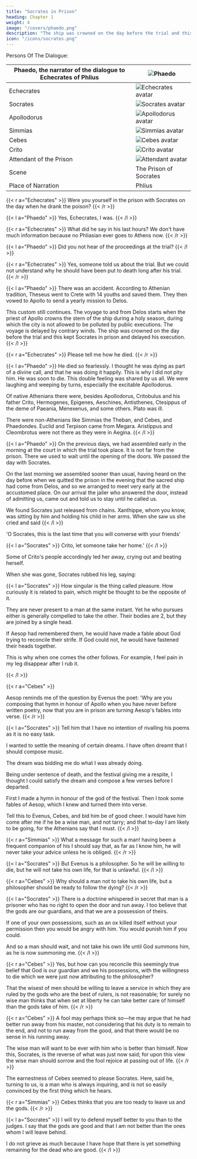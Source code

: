 ```yaml
---
title: "Socrates in Prison"
heading: Chapter 1
weight: 4
image: "/covers/phaedo.png"
description: "The ship was crowned on the day before the trial and this kept Socrates in prison and delayed his execution"
icon: "/icons/socrates.png"
---
```



Persons Of The Dialogue:

| Phaedo, the narrator of the dialogue to Echecrates of Phlius | ![Phaedo](/icons/g02.png) |
| --- | --- |
| Echecrates | ![Echecrates avatar](/icons/g01.png) |
| Socrates | ![Socrates avatar](/icons/socrates.png) |
| Apollodorus | ![Apollodorus avatar](/icons/g04.png) |
| Simmias | ![Simmias avatar](/icons/g09.png) |
| Cebes | ![Cebes avatar](/icons/g08.png) |
| Crito | ![Crito avatar](/icons/g01.png) |
| Attendant of the Prison | ![Attendant avatar](/icons/g10.png) |
| Scene | The Prison of Socrates |
| Place of Narration | Phlius |


{{< r a="Echecrates" >}}
Were you yourself in the prison with Socrates on the day when he drank the poison?
{{< /r >}}

{{< l a="Phaedo" >}}
Yes, Echecrates, I was.
{{< /l >}}

{{< r a="Echecrates" >}}
What did he say in his last hours? We don't have much information because no Phliasian ever goes to Athens now.
{{< /r >}}

{{< l a="Phaedo" >}}
Did you not hear of the proceedings at the trial?
{{< /l >}}

{{< r a="Echecrates" >}}
Yes, someone told us about the trial. But we could not understand why he should have been put to death long after his trial.
{{< /r >}}

{{< l a="Phaedo" >}}
There was an accident. According to Athenian tradition, Theseus went to Crete with 14 youths and saved them. They then vowed to Apollo to send a yearly mission to Delos. 

This custom still continues. The voyage to and from Delos starts when the priest of Apollo crowns the stern of the ship during a holy season, during which the city is not allowed to be polluted by public executions. The voyage is delayed by contrary winds. The ship was crowned on the day before the trial and this kept Socrates in prison and delayed his execution.
{{< /l >}}

{{< r a="Echecrates" >}}
Please tell me how he died.
{{< /r >}}

{{< l a="Phaedo" >}}
He died so fearlessly. I thought he was dying as part of a divine call, and that he was doing it happily. This is why I did not pity him. He was soon to die. This double feeling was shared by us all. We were laughing and weeping by turns, especially the excitable Apollodorus.

Of native Athenians there were, besides Apollodorus, Critobulus and his father Crito, Hermogenes, Epigenes, Aeschines, Antisthenes, Ctesippus of the deme of Paeania, Menexenus, and some others. Plato was ill. 

There were non-Athenians like Simmias the Theban, and Cebes, and Phaedondes. Euclid and Terpison came from Megara. Aristippus and Cleombrotus were not there as they were in Aegina.
{{< /l >}}

{{< l a="Phaedo" >}}
On the previous days, we had assembled early in the morning at the court in which the trial took place. It is not far from the prison. There we used to wait until the opening of the doors. We passed the day with Socrates. 

On the last morning we assembled sooner than usual, having heard on the day before when we quitted the prison in the evening that the sacred ship had come from Delos, and so we arranged to meet very early at the accustomed place. On our arrival the jailer who answered the door, instead of admitting us, came out and told us to stay until he called us. 

We found Socrates just released from chains. Xanthippe, whom you know, was sitting by him and holding his child in her arms. When she saw us she cried and said
{{< /l >}}


'O Socrates, this is the last time that you will converse with your friends' 


{{< l a="Socrates" >}}
Crito, let someone take her home.' 
{{< /l >}}


Some of Crito's people accordingly led her away, crying out and beating herself. 

When she was gone, Socrates rubbed his leg, saying:

{{< l a="Socrates" >}}
How singular is the thing called pleasure. How curiously it is related to pain, which might be thought to be the opposite of it. 

They are never present to a man at the same instant. Yet he who pursues either is generally compelled to take the other. Their bodies are 2, but they are joined by a single head. 

If Aesop had remembered them, he would have made a fable about God trying to reconcile their strife. If God could not, he would have fastened their heads together.

This is why when one comes the other follows. For example, I feel pain in my leg disappear after I rub it. 

 <!-- which was caused by the chain pleasure appears to succeed. -->
{{< /l >}}


{{< r a="Cebes" >}}
<!-- I am glad, Socrates, that you have mentioned  -->
Aesop reminds me of the question by Evenus the poet: 'Why are you composing that hymn in honour of Apollo when you have never before written poetry, now that you are in prison are turning Aesop's fables into verse.
{{< /r >}}


{{< l a="Socrates" >}}
Tell him that I have no intention of rivalling his poems as it is no easy task. 

I wanted to settle the meaning of certain dreams. I have often dreamt that I should compose music.

<!-- I thought this was only for encouraging me into philosophy, which has been the pursuit of my life, and is the noblest and best of music.  -->

The dream was bidding me do what I was already doing.

 <!-- in the same way that a runner in a race is bidden by the spectators to keep on running.  -->

<!-- But I was not sure. The dream might have meant music in the popular sense.  -->

Being under sentence of death, and the festival giving me a respite, I thought I could satisfy the dream and compose a few verses before I departed. 

First I made a hymn in honour of the god of the festival. Then I took some fables of Aesop, which I knew and turned them into verse.

Tell this to Evenus, Cebes, and bid him be of good cheer. I would have him come after me if he be a wise man, and not tarry; and that to-day I am likely to be going, for the Athenians say that I must.
{{< /l >}}

{{< r a="Simmias" >}}
What a message for such a man! having been a frequent companion of his I should say that, as far as I know him, he will never take your advice unless he is obliged.
{{< /r >}}

{{< l a="Socrates" >}}
But Evenus is a philosopher. So he will be willing to die, but he will not take his own life, for that is unlawful.
{{< /l >}}

{{< r a="Cebes" >}}
Why should a man not to take his own life, but a philosopher should be ready to follow the dying?
{{< /r >}}

<!-- {{< l a="Socrates" >}}And have you, Cebes and Simmias, who are the disciples of Philolaus, never heard him speak of this?{{< /l >}}
Yes, but his language was obscure, Socrates.

My words, too, are only an echo; but there is no reason why I should not repeat what I have heard= and indeed, as I am going to another place, it is very meet for me to be thinking and talking of the nature of the pilgrimage which I am about to make. What can I do better in the interval between this and the setting of the sun?

Then tell me, Socrates, why is suicide held to be unlawful? as I have certainly heard Philolaus, about whom you were just now asking, affirm when he was staying with us at Thebes= and there are others who say the same, although I have never understood what was meant by any of them.

Do not lose heart, replied Socrates, and

the day may come when you will understand. I suppose that you wonder why, when other things which are evil may be good at certain times and to certain persons, death is to be the only exception, and why, when a man is better dead, he is not permitted to be his own benefactor, but must wait for the hand of another.

Very true, said Cebes, laughing gently and speaking in his native Boeotian.

I admit the appearance of inconsistency in what I am saying; but there may not be any real inconsistency after all. -->

{{< l a="Socrates" >}}
There is a doctrine whispered in secret that man is a prisoner who has no right to open the door and run away. I too believe that the gods are our guardians, and that we are a possession of theirs. 

If one of your own possessions, such as an ox killed itself without your permission then you would be angry with him. You would punish him if you could. 

And so a man should wait, and not take his own life until God summons him, as he is now summoning me.
{{< /l >}}


{{< r a="Cebes" >}}
Yes, but how can you reconcile this seemingly true belief that God is our guardian and we his possessions, with the willingness to die which we were just now attributing to the philosopher?

That the wisest of men should be willing to leave a service in which they are ruled by the gods who are the best of rulers, is not reasonable; for surely no wise man thinks that when set at liberty he can take better care of himself than the gods take of him. 
{{< /r >}}


{{< r a="Cebes" >}}
A fool may perhaps think so—he may argue that he had better run away from his master, not considering that his duty is to remain to the end, and not to run away from the good, and that there would be no sense in his running away. 

The wise man will want to be ever with him who is better than himself. Now this, Socrates, is the reverse of what was just now said; for upon this view the wise man should sorrow and the fool rejoice at passing out of life.
{{< /r >}}

The earnestness of Cebes seemed to please Socrates. Here, said he, turning to us, is a man who is always inquiring, and is not so easily convinced by the first thing which he hears.


{{< r a="Simmias" >}}
Cebes thinks that you are too ready to leave us and the gods.
{{< /r >}}


{{< l a="Socrates" >}}
I will try to defend myself better to you than to the judges. I say that the gods are good and that I am not better than the ones whom I will leave behind. 

I do not grieve as much because I have hope that there is yet something remaining for the dead who are good.
{{< /l >}}

<!-- {{< r a="Thrasymachus" >}}
But you will take away your thoughts with you and not impart them to us. They are a benefit that we are entitled to share
{{< /l >}}
 -->
<!-- {{< r a="Cebes" >}}
Crito= The prison guard says that you should not talk much since it increases heat which then interferes with the poison. Excited persons usually take a second or even a third dose.{{< /l >}} -->
